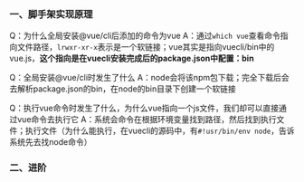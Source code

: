 ### 一、脚手架实现原理

Q：为什么全局安装@vue/cli后添加的命令为vue
A：通过`which vue`查看命令指向文件路径，`lrwxr-xr-x`表示是一个软链接；vue其实是指向vuecli/bin中的vue.js，**这个指向是在vuecli安装完成后的package.json中配置：bin**

Q：全局安装@vue/cli时发生了什么
A：node会将该npm包下载；完全下载后会去解析package.json的bin，在node的bin目录下创建一个软链接

Q：执行vue命令时发生了什么，为什么vue指向一个js文件，我们却可以直接通过vue命令去执行它
A：系统会命令在根据环境变量找到路径，然后找到执行文件；执行文件（为什么能执行，在vuecli的源码中，有`#!usr/bin/env node`，告诉系统先去找node命令）

### 二、进阶
